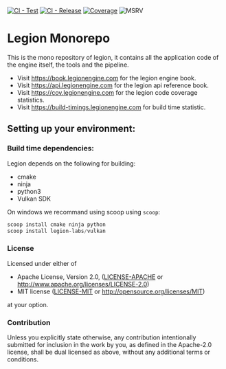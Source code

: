[![CI - Test](https://github.com/legion-labs/legion/actions/workflows/ci_test.yml/badge.svg)](https://github.com/legion-labs/legion/actions/workflows/ci_test.yml)
[![CI - Release](https://github.com/legion-labs/legion/actions/workflows/release.yml/badge.svg)](https://github.com/legion-labs/legion/actions/workflows/release.yml)
[![Coverage](https://cov.legionengine.com/badges/flat.svg)](https://cov.legionengine.com/index.html)
![MSRV](https://img.shields.io/badge/msrv-1.56-red)

# Legion Monorepo

This is the  mono repository of legion, it contains all the application code of the engine itself, the tools and the pipeline.

* Visit https://book.legionengine.com for the legion engine book.
* Visit https://api.legionengine.com for the legion api reference book.
* Visit https://cov.legionengine.com for the legion code coverage statistics.
* Visit https://build-timings.legionengine.com for build time statistic.

## Setting up your environment:

### Build time dependencies:

Legion depends on the following for building:

* cmake
* ninja
* python3
* Vulkan SDK

On windows we recommand using scoop using `scoop`:

```powershell
scoop install cmake ninja python
scoop install legion-labs/vulkan
```

### License

Licensed under either of

 * Apache License, Version 2.0, ([LICENSE-APACHE](LICENSE-APACHE) or http://www.apache.org/licenses/LICENSE-2.0)
 * MIT license ([LICENSE-MIT](LICENSE-MIT) or http://opensource.org/licenses/MIT)

at your option.

### Contribution

Unless you explicitly state otherwise, any contribution intentionally submitted for inclusion in the work by you, as defined in the Apache-2.0 license, shall be dual licensed as above, without any
additional terms or conditions.
